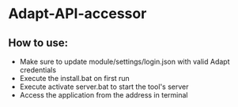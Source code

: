 # Adapt-API-accessor

## How to use:
- Make sure to update module/settings/login.json with valid Adapt credentials
- Execute the install.bat on first run
- Execute activate server.bat to start the tool's server
- Access the application from the address in terminal